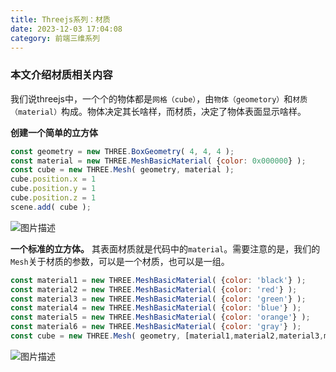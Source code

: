 ```yaml
---
title: Threejs系列：材质
date: 2023-12-03 17:04:08
category: 前端三维系列
---
```


### 本文介绍材质相关内容

我们说threejs中，一个个的物体都是`网格（cube）`，由`物体（geometory）`和`材质（material）`构成。物体决定其长啥样，而材质，决定了物体表面显示啥样。

**创建一个简单的立方体**

```javascript
const geometry = new THREE.BoxGeometry( 4, 4, 4 ); 
const material = new THREE.MeshBasicMaterial( {color: 0x000000} ); 
const cube = new THREE.Mesh( geometry, material ); 
cube.position.x = 1
cube.position.y = 1
cube.position.z = 1
scene.add( cube );
```
<img src="/img/threejs_材质1.gif" alt="图片描述">

**一个标准的立方体。**
其表面材质就是代码中的`material`。需要注意的是，我们的`Mesh`关于材质的参数，可以是一个材质，也可以是一组。
```javascript
const material1 = new THREE.MeshBasicMaterial( {color: 'black'} ); 
const material2 = new THREE.MeshBasicMaterial( {color: 'red'} ); 
const material3 = new THREE.MeshBasicMaterial( {color: 'green'} ); 
const material4 = new THREE.MeshBasicMaterial( {color: 'blue'} ); 
const material5 = new THREE.MeshBasicMaterial( {color: 'orange'} ); 
const material6 = new THREE.MeshBasicMaterial( {color: 'gray'} ); 
const cube = new THREE.Mesh( geometry, [material1,material2,material3,material4,material5,material6 ] ); 
```
<img src="/img/threejs_材质2.gif" alt="图片描述">
